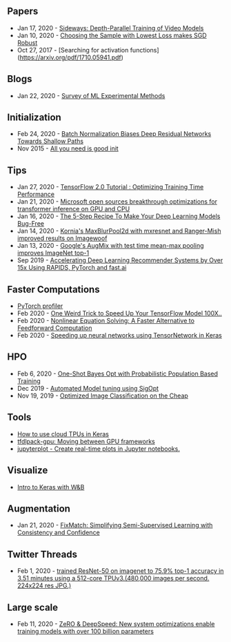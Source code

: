 ## Papers
- Jan 17, 2020 - [Sideways: Depth-Parallel Training of Video Models](https://arxiv.org/abs/2001.06232)
- Jan 10, 2020 - [Choosing the Sample with Lowest Loss makes SGD Robust](https://arxiv.org/abs/2001.03316)
- Oct 27, 2017 - [Searching for activation functions] (https://arxiv.org/pdf/1710.05941.pdf)


## Blogs
- Jan 22, 2020 - [Survey of ML Experimental Methods](http://gael-varoquaux.info/science/survey-of-machine-learning-experimental-methods-at-neurips2019-and-iclr2020.html)

## Initialization
- Feb 24, 2020 -  [Batch Normalization Biases Deep Residual Networks Towards Shallow Paths](https://arxiv.org/abs/2002.10444)
- Nov 2015 - [All you need is good init](https://arxiv.org/abs/1511.06422)

## Tips
- Jan 27, 2020 - [TensorFlow 2.0 Tutorial : Optimizing Training Time Performance](https://www.sicara.ai/blog/tensorflow-tutorial-training-time)
- Jan 21, 2020 - [Microsoft open sources breakthrough optimizations for transformer inference on GPU and CPU](https://cloudblogs.microsoft.com/opensource/2020/01/21/microsoft-onnx-open-source-optimizations-transformer-inference-gpu-cpu/)
- Jan 16, 2020 - [The 5-Step Recipe To Make Your Deep Learning Models Bug-Free](https://medium.com/cracking-the-data-science-interview/the-5-step-recipe-to-make-your-deep-learning-models-bug-free-ec93e8ba8d6e)
- Jan 14, 2020 - [Kornia's MaxBlurPool2d with mxresnet and Ranger-Mish improved results on Imagewoof](https://twitter.com/ducha_aiki/status/1216841143624794114)
- Jan 13, 2020 - [Google's AugMix with test time mean-max pooling improves ImageNet top-1](https://twitter.com/wightmanr/status/1216788357981798400)
- Sep 2019 - [Accelerating Deep Learning Recommender Systems by Over 15x Using RAPIDS, PyTorch and fast.ai](https://medium.com/rapids-ai/accelerating-deep-learning-recommender-systems-by-15x-using-rapids-fastai-and-pytorch-b50b4d8568d1)

## Faster Computations
- [PyTorch profiler](https://pytorch-lightning.readthedocs.io/en/latest/profiler.html)
- Feb 2020 - [One Weird Trick to Speed Up Your TensorFlow Model 100X..](https://ericmjl.github.io/blog/2020/2/13/one-weird-trick-to-speed-up-your-tensorflow-model-100x/)
- Feb 2020 - [Nonlinear Equation Solving: A Faster Alternative to Feedforward Computation](https://arxiv.org/abs/2002.03629)
- Feb 2020 - [Speeding up neural networks using TensorNetwork in Keras](https://blog.tensorflow.org/2020/02/speeding-up-neural-networks-using-tensornetwork-in-keras.html?linkId=82160439)

## HPO
- Feb 6, 2020 - [One-Shot Bayes Opt with Probabilistic Population Based Training](https://arxiv.org/abs/2002.02518)
- Dec 2019 - [Automated Model tuning using SigOpt](https://www.youtube.com/watch?v=L_xq1jXxzZs)
- Nov 19, 2019 - [Optimized Image Classification on the Cheap](https://www.youtube.com/watch?time_continue=5&v=P5rU5LJfV5A&feature=emb_title)

## Tools
- [How to use cloud TPUs in Keras](https://codelabs.developers.google.com/codelabs/keras-flowers-tpu/#0)
- [tfdlpack-gpu: Moving between GPU frameworks](https://twitter.com/zstats/status/1217510085825462272)
- [jupyterplot - Create real-time plots in Jupyter notebooks.](https://lvwerra.github.io/jupyterplot/)

## Visualize
- [Intro to Keras with W&B](https://colab.research.google.com/drive/1pMcNYctQpRoBKD5Z0iXeFWQD8hIDgzCV)

## Augmentation
- Jan 21, 2020 - [FixMatch: Simplifying Semi-Supervised Learning with Consistency and Confidence](https://arxiv.org/abs/2001.07685)

## Twitter Threads
 - Feb 1, 2020 - [trained ResNet-50 on imagenet to 75.9% top-1 accuracy in 3.51 minutes using a 512-core TPUv3.(480,000 images per second. 224x224 res JPG.)](https://twitter.com/theshawwn/status/1223395022814339073)


 ## Large scale
 - Feb 11, 2020 - [ZeRO & DeepSpeed: New system optimizations enable training models with over 100 billion parameters](https://www.microsoft.com/en-us/research/blog/zero-deepspeed-new-system-optimizations-enable-training-models-with-over-100-billion-parameters/)